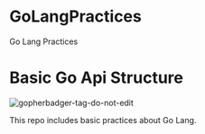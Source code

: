 # GoLangPractices
Go Lang Practices


# Basic Go Api Structure
![gopherbadger-tag-do-not-edit](https://img.shields.io/badge/Go%20Coverage-100%25-brightgreen.svg?longCache=true&style=flat)


This repo includes basic practices about Go Lang. 

